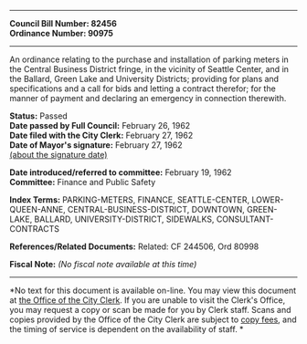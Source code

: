 * * * * *  
  
**Council Bill Number: [](#h0)[](#h2)82456**   
**Ordinance Number: 90975**  
  
* * * * *  
  
An ordinance relating to the purchase and installation of parking meters in the Central Business District fringe, in the vicinity of Seattle Center, and in the Ballard, Green Lake and University Districts; providing for plans and specifications and a call for bids and letting a contract therefor; for the manner of payment and declaring an emergency in connection therewith.  
  
**Status:** Passed   
**Date passed by Full Council:** February 26, 1962   
**Date filed with the City Clerk:** February 27, 1962   
**Date of Mayor's signature:** February 27, 1962   
[(about the signature date)](/~public/approvaldate.htm)   
  
  
**Date introduced/referred to committee:** February 19, 1962   
**Committee:** Finance and Public Safety   
  
**Index Terms:** PARKING-METERS, FINANCE, SEATTLE-CENTER, LOWER-QUEEN-ANNE, CENTRAL-BUSINESS-DISTRICT, DOWNTOWN, GREEN-LAKE, BALLARD, UNIVERSITY-DISTRICT, SIDEWALKS, CONSULTANT-CONTRACTS  
  
**References/Related Documents:** Related: CF 244506, Ord 80998  
  
**Fiscal Note:** *(No fiscal note available at this time)*  
  
* * * * *  
  
*No text for this document is available on-line. You may view this document at [the Office of the City Clerk](http://www.seattle.gov/leg/clerk/contactUs.htm). If you are unable to visit the Clerk's Office, you may request a copy or scan be made for you by Clerk staff. Scans and copies provided by the Office of the City Clerk are subject to [copy fees](http://clerk.seattle.gov/~public/clerkfees.htm), and the timing of service is dependent on the availability of staff. *  
  
  
